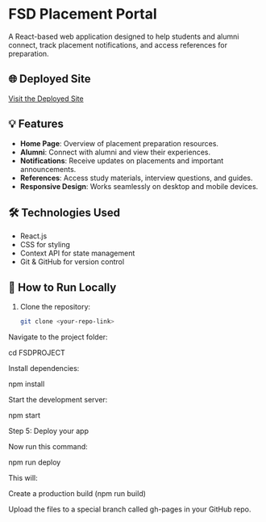 # FSD Placement Portal

A React-based web application designed to help students and alumni connect, track placement notifications, and access references for preparation.

## 🌐 Deployed Site

[Visit the Deployed Site](https://placeprepportal.netlify.app/)


## 💡 Features

- **Home Page**: Overview of placement preparation resources.
- **Alumni**: Connect with alumni and view their experiences.
- **Notifications**: Receive updates on placements and important announcements.
- **References**: Access study materials, interview questions, and guides.
- **Responsive Design**: Works seamlessly on desktop and mobile devices.

## 🛠️ Technologies Used

- React.js
- CSS for styling
- Context API for state management
- Git & GitHub for version control

## 🚀 How to Run Locally

1. Clone the repository:
   ```bash
   git clone <your-repo-link>
Navigate to the project folder:

cd FSDPROJECT


Install dependencies:

npm install


Start the development server:

npm start

Step 5: Deploy your app

Now run this command:

npm run deploy

This will:

Create a production build (npm run build)

Upload the files to a special branch called gh-pages in your GitHub repo.

